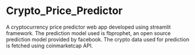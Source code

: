 # Crypto_Price_Predictor
A cryptocurrency price predictor web app developed using streamlit framework. The prediction model used is fbprophet, an open source prediction model provided by facebook. The crypto data used for prediction is fetched using coinmarketcap API.
